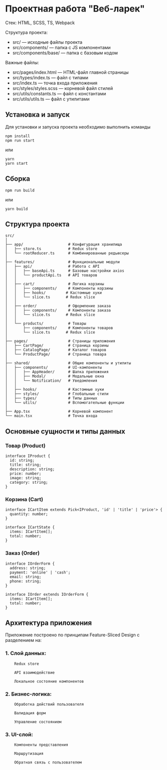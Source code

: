 # Проектная работа "Веб-ларек"

Стек: HTML, SCSS, TS, Webpack

Структура проекта:
- src/ — исходные файлы проекта
- src/components/ — папка с JS компонентами
- src/components/base/ — папка с базовым кодом

Важные файлы:
- src/pages/index.html — HTML-файл главной страницы
- src/types/index.ts — файл с типами
- src/index.ts — точка входа приложения
- src/styles/styles.scss — корневой файл стилей
- src/utils/constants.ts — файл с константами
- src/utils/utils.ts — файл с утилитами

## Установка и запуск
Для установки и запуска проекта необходимо выполнить команды

```
npm install
npm run start
```

или

```
yarn
yarn start
```
## Сборка

```
npm run build
```

или

```
yarn build
```
## Структура проекта
```
src/
│
├── app/                    # Конфигурация хранилища
│   ├── store.ts            # Redux store
│   └── rootReducer.ts      # Комбинированные редьюсеры
│
├── features/               # Функциональные модули
│   ├── api/                # Работа с API
│   │   ├── baseApi.ts      # Базовые настройки axios
│   │   └── productApi.ts   # API товаров
│   │
│   ├── cart/               # Логика корзины
│   │   ├── components/     # Компоненты корзины
│   │   ├── hooks/         # Кастомные хуки
│   │   └── slice.ts       # Redux slice
│   │
│   ├── order/              # Оформление заказа
│   │   ├── components/     # Компоненты заказа
│   │   └── slice.ts       # Redux slice
│   │
│   └── products/           # Товары
│       ├── components/     # Компоненты товаров
│       └── slice.ts       # Redux slice
│
├── pages/                  # Страницы приложения
│   ├── CartPage/           # Страница корзины
│   ├── CatalogPage/        # Каталог товаров
│   └── ProductPage/        # Страница товара
│
├── shared/                 # Общие компоненты и утилиты
│   ├── components/         # UI-компоненты
│   │   ├── AppHeader/      # Шапка приложения
│   │   ├── Modal/          # Модальные окна
│   │   └── Notification/   # Уведомления
│   │
│   ├── hooks/              # Кастомные хуки
│   ├── styles/             # Глобальные стили
│   ├── types/              # Типы данных
│   └── utils/              # Вспомогательные функции
│
├── App.tsx                 # Корневой компонент
└── main.tsx                # Точка входа
```

## Основные сущности и типы данных
### Товар (Product)

```
interface IProduct {
  id: string;
  title: string;
  description: string;
  price: number;
  image: string;
  category: string;
}
```
### Корзина (Cart)
```
interface ICartItem extends Pick<IProduct, 'id' | 'title' | 'price'> {
  quantity: number;
}

interface ICartState {
  items: ICartItem[];
  total: number;
}
```
### Заказ (Order)
```
interface IOrderForm {
  address: string;
  payment: 'online' | 'cash';
  email: string;
  phone: string;
}

interface IOrder extends IOrderForm {
  items: ICartItem[];
  total: number;
}
```

## Архитектура приложения
Приложение построено по принципам Feature-Sliced Design с разделением на:

### 1. Слой данных:

        Redux store

        API взаимодействие

        Локальное состояние компонентов

### 2. Бизнес-логика:

        Обработка действий пользователя

        Валидация форм

        Управление состоянием

### 3. UI-слой:

        Компоненты представления

        Маршрутизация

        Обратная связь с пользователем